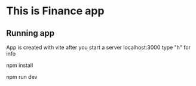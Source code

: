 <h1>This is Finance app</h1>

<h2>Running app</h2>
<p>App is created with vite after you start a server localhost:3000 type "h" for info</p>
<p>npm install</p>
<p>npm run dev</p>
